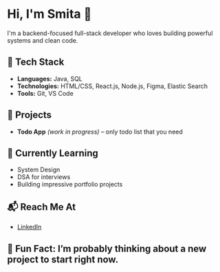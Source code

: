 # Hi, I'm Smita 👋  
I'm a backend-focused full-stack developer who loves building powerful systems and clean code.

## 🔧 Tech Stack
- **Languages:** Java, SQL  
- **Technologies:** HTML/CSS, React.js, Node.js, Figma, Elastic Search  
- **Tools:** Git, VS Code

## 🚀 Projects
- **Todo App** *(work in progress)* – only todo list that you need

## 🌱 Currently Learning
- System Design  
- DSA for interviews  
- Building impressive portfolio projects

## 📬 Reach Me At
- [LinkedIn](https://www.linkedin.com/in/smitaparida/)

## 🎯 Fun Fact: I’m probably thinking about a new project to start right now.
